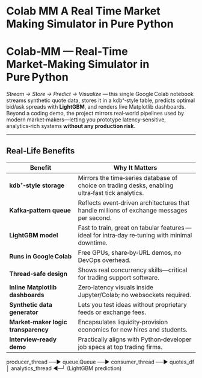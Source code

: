 # Colab MM A Real Time Market Making Simulator in Pure Python

# Colab‑MM — Real‑Time Market‑Making Simulator in Pure Python

*Stream → Store → Predict → Visualize* — this single Google Colab notebook streams synthetic quote data, stores it in a kdb⁺‑style table, predicts optimal bid/ask spreads with **LightGBM**, and renders live Matplotlib dashboards.  
Beyond a coding demo, the project mirrors real‑world pipelines used by modern market‑makers—letting you prototype latency‑sensitive, analytics‑rich systems **without any production risk**.

---

## Real‑Life Benefits

| Benefit | Why It Matters |
|---------|----------------|
| **kdb⁺‑style storage** | Mirrors the time‑series database of choice on trading desks, enabling ultra‑fast tick analytics. |
| **Kafka‑pattern queue** | Reflects event‑driven architectures that handle millions of exchange messages per second. |
| **LightGBM model** | Fast to train, great on tabular features — ideal for intra‑day re‑tuning with minimal downtime. |
| **Runs in Google Colab** | Free GPUs, share‑by‑URL demos, no DevOps overhead. |
| **Thread‑safe design** | Shows real concurrency skills—critical for trading support software. |
| **Inline Matplotlib dashboards** | Zero‑latency visuals inside Jupyter/Colab; no websockets required. |
| **Synthetic data generator** | Lets you test ideas without proprietary feeds or exchange fees. |
| **Market‑maker logic transparency** | Encapsulates liquidity‑provision economics for new hires and students. |
| **Interview‑ready demo** | Practically aligns with Python‑developer job specs at top trading firms. |


producer_thread ──▶ queue.Queue ──▶ consumer_thread ──▶ quotes_df
                                                │
                             analytics_thread ◀─┘  (LightGBM prediction)

